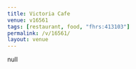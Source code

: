 ```yaml
---
title: Victoria Cafe
venue: v16561
tags: [restaurant, food, "fhrs:413103"]
permalink: /v/16561/
layout: venue
---
```

null